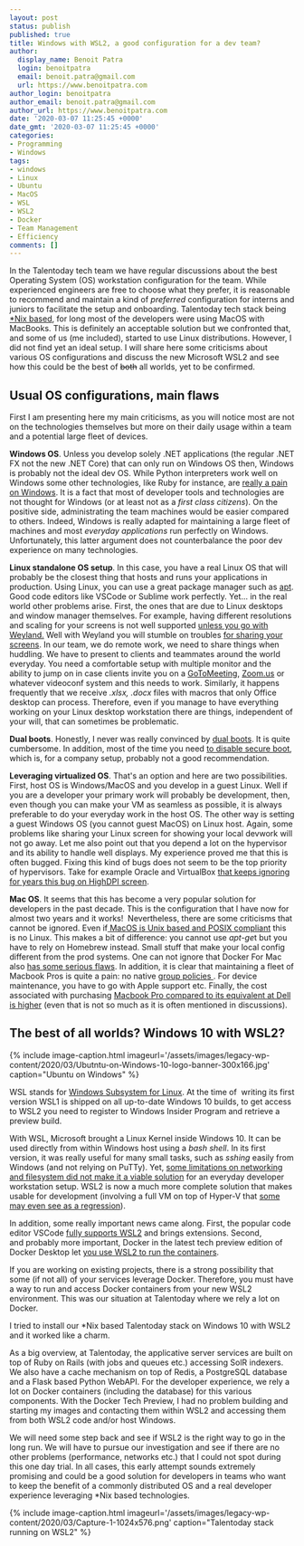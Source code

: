 ```yaml
---
layout: post
status: publish
published: true
title: Windows with WSL2, a good configuration for a dev team?
author:
  display_name: Benoit Patra
  login: benoitpatra
  email: benoit.patra@gmail.com
  url: https://www.benoitpatra.com
author_login: benoitpatra
author_email: benoit.patra@gmail.com
author_url: https://www.benoitpatra.com
date: '2020-03-07 11:25:45 +0000'
date_gmt: '2020-03-07 11:25:45 +0000'
categories:
- Programming
- Windows
tags:
- windows
- Linux
- Ubuntu
- MacOS
- WSL
- WSL2
- Docker
- Team Management
- Efficiency
comments: []
---
```

In the Talentoday tech team we have regular discussions about the best Operating System (OS) workstation configuration for the team. While experienced engineers are free to choose what they prefer, it is reasonable to recommend and maintain a kind of <em>preferred</em> configuration for interns and juniors to facilitate the setup and onboarding. Talentoday tech stack being <a href="https://stackoverflow.com/questions/4715374/what-is-the-meaning-of-nix">*Nix based</a>, for long most of the developers were using MacOS with MacBooks. This is definitely an acceptable solution but we confronted that, and some of us (me included), started to use Linux distributions. However, I did not&nbsp;find yet an ideal setup. I will&nbsp;share here&nbsp;some criticisms about various OS configurations and discuss the new Microsoft WSL2 and see how this could be the best of <del>both</del> all worlds, yet to be confirmed.

<h2>Usual OS configurations, main flaws</h2>
First I am presenting here my main criticisms, as you will notice most are not on the technologies themselves but more on their daily usage within a team and a potential large fleet of devices.

<strong>Windows OS</strong>. Unless you&nbsp;develop solely .NET applications (the regular .NET FX not the new .NET Core) that can only run on Windows OS then, Windows is probably not the ideal dev OS. While Python interpreters work well on Windows some other technologies, like Ruby for instance, are <a href="https://www.reddit.com/r/ruby/comments/e1e1kh/not_able_to_install_rubydevkit_2651_64_on_windows/">really a pain on Windows</a>.&nbsp;It is a fact that most of developer tools and technologies are not thought for Windows (or at least not as a <em>first class citizens</em>). On the positive side, administrating the team machines would be easier compared to others. Indeed, Windows is really adapted for maintaining a large fleet of machines and most <em>everyday applications</em> run perfectly on Windows. Unfortunately, this latter argument does not counterbalance the poor dev experience on many technologies.

<strong>Linux standalone OS setup</strong>. In this case, you have a real Linux OS that will probably be the closest thing that hosts and runs your applications in production. Using Linux, you can use a great package manager such as <a href="https://en.wikipedia.org/wiki/APT_(software)">apt</a>. Good code editors like VSCode or Sublime work perfectly. Yet... in the real world other problems arise. First, the ones that are due to Linux desktops and window manager themselves. For example, having different resolutions and scaling for your screens is not well supported <a href="https://www.reddit.com/r/Ubuntu/comments/a4h7ot/ubuntu_with_dual_and_different_dpi_monitors/">unless you go with Weyland.</a>&nbsp;Well with Weyland you will stumble on troubles <a href="https://superuser.com/questions/1221333/screensharing-under-wayland">for sharing your screens</a>. In our team, we do remote work, we need to share things when huddling. We have to present to clients and teammates around the world everyday. You need a comfortable setup with multiple monitor and the ability to jump on in case clients invite you on a <a href="https://www.gotomeeting.com/">GoToMeeting</a>, <a href="https://zoom.us/">Zoom.us</a> or whatever videoconf system and this needs to work. Similarly, it happens frequently that we receive <em>*.xlsx,</em> <em>*.docx</em> files with macros that only Office desktop can process. Therefore, even if you manage to have everything working on your Linux desktop workstation there are things, independent of your will, that can sometimes be problematic.

<strong>Dual boots</strong>. Honestly, I never was really convinced by <a href="https://opensource.com/article/18/5/dual-boot-linux">dual boots</a>. It is quite cumbersome. In addition, most of the time you need <a href="https://askubuntu.com/questions/880240/it-is-possible-to-dual-boot-linux-and-windows-10-with-secure-boot-enabled">to disable secure boot</a>, which is, for a company setup, probably not a good recommendation.

<strong>Leveraging virtualized OS</strong>. That's an option and here are two possibilities. First, host OS is Windows/MacOS and you develop in a guest Linux. Well if you are a developer your primary work will probably be development, then, even though you can make your VM as seamless as possible, it is always preferable to do your everyday work in the host OS. The other way is setting a guest Windows OS (you cannot guest MacOS) on Linux host. Again, some problems like sharing your Linux screen for showing your local devwork will not go away. Let me also point out that you depend a lot on the hypervisor and its ability to handle well displays. My experience proved me that this is often bugged. Fixing this&nbsp;kind of bugs&nbsp;does&nbsp;not seem to be the top priority of hypervisors. Take for example Oracle and VirtualBox <a href="https://www.virtualbox.org/ticket/14349">that keeps ignoring for years this bug on HighDPI screen</a>.

<strong>Mac OS</strong>. It seems that this has become a very popular solution for developers in the past decade. This is the configuration that I have now for almost two years and it works!&nbsp; Nevertheless, there are some criticisms that cannot be ignored. Even if<a href="https://superuser.com/questions/489733/is-mac-os-x-a-unix-based-os"> MacOS is Unix based and POSIX compliant</a> this is no Linux. This makes a bit of difference: you cannot use <em>apt-ge</em>t but you have to rely on Homebrew instead. Small stuff that make your local config different&nbsp;from the prod systems. One can not ignore that Docker For Mac also&nbsp;<a href="https://engageinteractive.co.uk/blog/making-docker-faster-on-mac">has some serious flaws</a>. In addition, it is clear that maintaining a fleet of Macbook Pros is quite a pain: no native <a href="https://community.spiceworks.com/topic/202961-how-to-manage-mac-os-under-ad-and-group-policy">group policies </a>. For device <span style="font-weight: 400;">maintenance</span>, you have to go with Apple support etc. Finally, the cost associated with purchasing <a href="https://www.pcworld.com/article/3179677/dell-xps-15-vs-macbook-pro-15-fight.html">Macbook Pro compared to its equivalent at Dell is higher</a> (even that is not so much as it is often mentioned in discussions).

<h2>The best of all worlds? Windows 10 with WSL2?</h2>
{% include image-caption.html imageurl='/assets/images/legacy-wp-content/2020/03/Ubutntu-on-Windows-10-logo-banner-300x166.jpg' caption="Ubuntu on Windows" %}

WSL stands for <a href="https://docs.microsoft.com/en-us/windows/wsl/about">Windows Subsystem for Linux</a>. At the time of&nbsp; writing its first version WSL1 is shipped on all up-to-date Windows 10 builds, to get access to WSL2 you need to register to Windows Insider Program and retrieve a preview build.

With WSL, Microsoft brought a Linux Kernel inside Windows 10.&nbsp;It can be used directly from within Windows host using a <em>bash shell</em>. In its first version, it was really useful for many small tasks,&nbsp;such as <em>sshing</em> easily from Windows (and not relying on PuTTy). Yet, <a href="https://docs.microsoft.com/en-us/windows/wsl/wsl2-ux-changes">some limitations on networking and filesystem did not make it a viable solution</a> for an everyday developer workstation setup. WSL2 is now a much more complete solution that makes usable for development (involving a full VM on top of Hyper-V that <a href="https://news.ycombinator.com/item?id=20170326">some may even see as a regression</a>).

In addition, some really important news came along. First, the popular code editor VSCode <a href="https://code.visualstudio.com/blogs/2019/09/03/wsl2#_wsl-2-and-visual-studio-code">fully supports WSL2</a> and brings extensions. Second, and&nbsp;probably more important, Docker in the latest tech preview edition of Docker Desktop let <a href="https://www.docker.com/blog/new-docker-desktop-wsl2-backend/">you use WSL2 to run the containers</a>.

If you are working on existing projects, there is a strong possibility that some (if not all) of&nbsp;your services leverage Docker. Therefore, you must have a way to run and&nbsp;access&nbsp;Docker containers&nbsp;from your new WSL2 environment.&nbsp;This was our situation at Talentoday where we rely a lot on Docker.

I&nbsp;tried to install our *Nix based Talentoday stack on Windows 10 with WSL2 and it worked like a charm.

As a big overview, at Talentoday, the applicative server services are built on top of Ruby on Rails (with jobs and queues etc.) accessing SolR indexers. We also have a cache mechanism&nbsp;on top of Redis, a PostgreSQL database and a Flask based Python WebAPI. For the developer experience, we rely a lot on Docker containers (including the database) for this various components. With the Docker Tech Preview, I had no problem building and starting my images&nbsp;and contacting them within WSL2 and accessing them from both WSL2 code and/or host Windows.

We will need some step back and see if WSL2 is the right way to go in the long run. We will have to pursue our investigation and see if there are no other problems (performance, networks etc.) that I could not&nbsp;spot during this one day trial. In all cases, this early attempt sounds extremely promising and could be a good solution for developers in teams&nbsp;who want to keep the benefit of a commonly distributed OS and a real developer experience&nbsp;leveraging&nbsp;*Nix based technologies.

{% include image-caption.html imageurl='/assets/images/legacy-wp-content/2020/03/Capture-1-1024x576.png' caption="Talentoday stack running on WSL2" %}